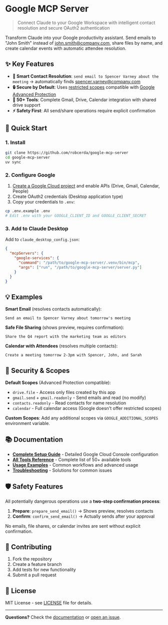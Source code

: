 # Google MCP Server

> Connect Claude to your Google Workspace with intelligent contact resolution and secure OAuth2 authentication

Transform Claude into your Google productivity assistant. Send emails to "John Smith" instead of john.smith@company.com, share files by name, and create calendar events with automatic attendee resolution.

## ✨ Key Features

- **🧠 Smart Contact Resolution**: `send email to Spencer Varney about the meeting` → automatically finds spencer.varney@company.com
- **🔒 Secure by Default**: Uses [restricted scopes](https://developers.google.com/workspace/drive/api/guides/api-specific-auth) compatible with [Google Advanced Protection](https://landing.google.com/advancedprotection/)
- **📱 50+ Tools**: Complete Gmail, Drive, Calendar integration with shared drive support
- **⚡ Safety First**: All send/share operations require explicit confirmation

## 🚀 Quick Start

### 1. Install
```bash
git clone https://github.com/robcerda/google-mcp-server
cd google-mcp-server
uv sync
```

### 2. Configure Google
1. [Create a Google Cloud project](https://console.cloud.google.com) and enable APIs (Drive, Gmail, Calendar, People)
2. Create OAuth2 credentials (Desktop application type)  
3. Copy your credentials to `.env`:
```bash
cp .env.example .env
# Edit .env with your GOOGLE_CLIENT_ID and GOOGLE_CLIENT_SECRET
```

### 3. Add to Claude Desktop
Add to `claude_desktop_config.json`:
```json
{
  "mcpServers": {
    "google-services": {
      "command": "/path/to/google-mcp-server/.venv/bin/mcp",
      "args": ["run", "/path/to/google-mcp-server/server.py"]
    }
  }
}
```

## 💡 Examples

**Smart Email** (resolves contacts automatically):
```
Send an email to Spencer Varney about tomorrow's meeting
```

**Safe File Sharing** (shows preview, requires confirmation):
```
Share the Q4 report with the marketing team as editors
```

**Calendar with Attendees** (resolves multiple contacts):
```
Create a meeting tomorrow 2-3pm with Spencer, John, and Sarah
```

## 🔐 Security & Scopes

**Default Scopes** (Advanced Protection compatible):
- `drive.file` - Access only files created by this app
- `gmail.send` + `gmail.readonly` - Send emails and read (no modify)
- `contacts.readonly` - Read contacts for name resolution
- `calendar` - Full calendar access (Google doesn't offer restricted scopes)

**Custom Scopes**: Add any additional scopes via `GOOGLE_ADDITIONAL_SCOPES` environment variable.

## 📚 Documentation

- **[Complete Setup Guide](docs/setup.md)** - Detailed Google Cloud Console configuration
- **[All Tools Reference](docs/tools.md)** - Complete list of 50+ available tools
- **[Usage Examples](docs/examples.md)** - Common workflows and advanced usage
- **[Troubleshooting](docs/troubleshooting.md)** - Solutions for common issues

## 🛡️ Safety Features

All potentially dangerous operations use a **two-step confirmation process**:

1. **Prepare**: `prepare_send_email()` → Shows preview, resolves contacts
2. **Confirm**: `confirm_send_email()` → Actually sends after your approval

No emails, file shares, or calendar invites are sent without explicit confirmation.

## 🤝 Contributing

1. Fork the repository
2. Create a feature branch
3. Add tests for new functionality  
4. Submit a pull request

## 📄 License

MIT License - see [LICENSE](LICENSE) file for details.

---

**Questions?** Check the [documentation](docs/) or [open an issue](https://github.com/robcerda/google-mcp-server/issues).